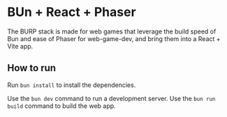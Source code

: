 # BUn + React + Phaser

The BURP stack is made for web games that leverage the build speed of Bun and ease of Phaser for web-game-dev, and bring them into a React + Vite app.

## How to run

Run `bun install` to install the dependencies.

Use the `bun dev` command to run a development server.
Use the `bun run build` command to build the web app.

